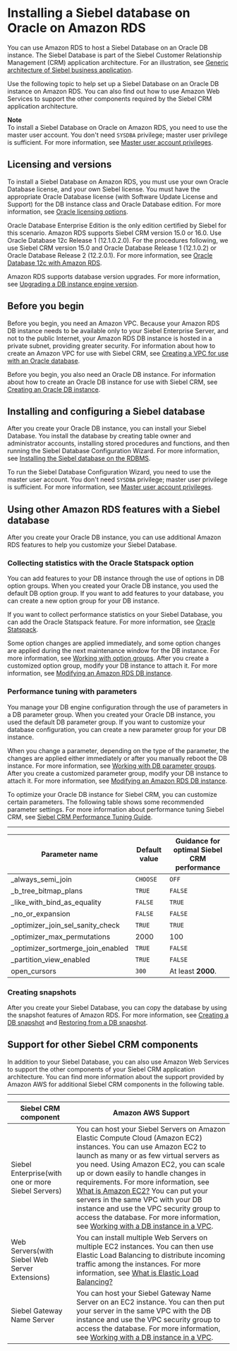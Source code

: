 # Installing a Siebel database on Oracle on Amazon RDS<a name="Oracle.Resources.Siebel"></a>

You can use Amazon RDS to host a Siebel Database on an Oracle DB instance\. The Siebel Database is part of the Siebel Customer Relationship Management \(CRM\) application architecture\. For an illustration, see [ Generic architecture of Siebel business application](https://docs.oracle.com/cd/E63029_01/books/PerformTun/performtun_archinfra.htm#i1043361)\. 

Use the following topic to help set up a Siebel Database on an Oracle DB instance on Amazon RDS\. You can also find out how to use Amazon Web Services to support the other components required by the Siebel CRM application architecture\. 

**Note**  
To install a Siebel Database on Oracle on Amazon RDS, you need to use the master user account\. You don't need `SYSDBA` privilege; master user privilege is sufficient\. For more information, see [Master user account privileges](UsingWithRDS.MasterAccounts.md)\. 

## Licensing and versions<a name="Oracle.Resources.Siebel.Versions"></a>

To install a Siebel Database on Amazon RDS, you must use your own Oracle Database license, and your own Siebel license\. You must have the appropriate Oracle Database license \(with Software Update License and Support\) for the DB instance class and Oracle Database edition\. For more information, see [Oracle licensing options](Oracle.Concepts.Licensing.md)\. 

Oracle Database Enterprise Edition is the only edition certified by Siebel for this scenario\. Amazon RDS supports Siebel CRM version 15\.0 or 16\.0\. Use Oracle Database 12c Release 1 \(12\.1\.0\.2\.0\)\. For the procedures following, we use Siebel CRM version 15\.0 and Oracle Database Release 1 \(12\.1\.0\.2\) or Oracle Database Release 2 \(12\.2\.0\.1\)\. For more information, see [Oracle Database 12c with Amazon RDS](Oracle.Concepts.database-versions.md#Oracle.Concepts.FeatureSupport.12c)\. 

Amazon RDS supports database version upgrades\. For more information, see [Upgrading a DB instance engine version](USER_UpgradeDBInstance.Upgrading.md)\. 

## Before you begin<a name="Oracle.Resources.Siebel.BeforeYouBegin"></a>

Before you begin, you need an Amazon VPC\. Because your Amazon RDS DB instance needs to be available only to your Siebel Enterprise Server, and not to the public Internet, your Amazon RDS DB instance is hosted in a private subnet, providing greater security\. For information about how to create an Amazon VPC for use with Siebel CRM, see [Creating a VPC for use with an Oracle database](Oracle.Resources.Shared.md#Oracle.Resources.Shared.VPC)\. 

Before you begin, you also need an Oracle DB instance\. For information about how to create an Oracle DB instance for use with Siebel CRM, see [Creating an Oracle DB instance](Oracle.Resources.Shared.md#Oracle.Resources.Shared.Database.RDS)\. 

## Installing and configuring a Siebel database<a name="Oracle.Resources.Siebel.Database.Siebel"></a>

After you create your Oracle DB instance, you can install your Siebel Database\. You install the database by creating table owner and administrator accounts, installing stored procedures and functions, and then running the Siebel Database Configuration Wizard\. For more information, see [ Installing the Siebel database on the RDBMS](https://docs.oracle.com/cd/E63029_01/books/SiebInstWIN/SiebInstCOM_ConfigDB.html)\. 

To run the Siebel Database Configuration Wizard, you need to use the master user account\. You don't need `SYSDBA` privilege; master user privilege is sufficient\. For more information, see [Master user account privileges](UsingWithRDS.MasterAccounts.md)\. 

## Using other Amazon RDS features with a Siebel database<a name="Oracle.Resources.Siebel.Miscellaneous"></a>

After you create your Oracle DB instance, you can use additional Amazon RDS features to help you customize your Siebel Database\.

### Collecting statistics with the Oracle Statspack option<a name="Oracle.Resources.Siebel.Options"></a>

You can add features to your DB instance through the use of options in DB option groups\. When you created your Oracle DB instance, you used the default DB option group\. If you want to add features to your database, you can create a new option group for your DB instance\. 

If you want to collect performance statistics on your Siebel Database, you can add the Oracle Statspack feature\. For more information, see [Oracle Statspack](Appendix.Oracle.Options.Statspack.md)\. 

Some option changes are applied immediately, and some option changes are applied during the next maintenance window for the DB instance\. For more information, see [Working with option groups](USER_WorkingWithOptionGroups.md)\. After you create a customized option group, modify your DB instance to attach it\. For more information, see [Modifying an Amazon RDS DB instance](Overview.DBInstance.Modifying.md)\. 

### Performance tuning with parameters<a name="Oracle.Resources.Siebel.Parameters"></a>

You manage your DB engine configuration through the use of parameters in a DB parameter group\. When you created your Oracle DB instance, you used the default DB parameter group\. If you want to customize your database configuration, you can create a new parameter group for your DB instance\. 

When you change a parameter, depending on the type of the parameter, the changes are applied either immediately or after you manually reboot the DB instance\. For more information, see [Working with DB parameter groups](USER_WorkingWithParamGroups.md)\. After you create a customized parameter group, modify your DB instance to attach it\. For more information, see [Modifying an Amazon RDS DB instance](Overview.DBInstance.Modifying.md)\. 

To optimize your Oracle DB instance for Siebel CRM, you can customize certain parameters\. The following table shows some recommended parameter settings\. For more information about performance tuning Siebel CRM, see [Siebel CRM Performance Tuning Guide](https://docs.oracle.com/cd/E63029_01/books/PerformTun/toc.htm)\.  


****  

| Parameter name | Default value | Guidance for optimal Siebel CRM performance | 
| --- | --- | --- | 
| \_always\_semi\_join | `CHOOSE` | `OFF`  | 
| \_b\_tree\_bitmap\_plans | `TRUE` | `FALSE`  | 
| \_like\_with\_bind\_as\_equality | `FALSE` | `TRUE`  | 
| \_no\_or\_expansion | `FALSE` | `FALSE`  | 
| \_optimizer\_join\_sel\_sanity\_check | `TRUE` | `TRUE`  | 
| \_optimizer\_max\_permutations | 2000 | 100  | 
| \_optimizer\_sortmerge\_join\_enabled | `TRUE` | `FALSE`  | 
| \_partition\_view\_enabled | `TRUE` | `FALSE`  | 
| open\_cursors | `300` | At least **2000**\.  | 

### Creating snapshots<a name="Oracle.Resources.Siebel.Snapshots"></a>

After you create your Siebel Database, you can copy the database by using the snapshot features of Amazon RDS\. For more information, see [Creating a DB snapshot](USER_CreateSnapshot.md) and [Restoring from a DB snapshot](USER_RestoreFromSnapshot.md)\. 

## Support for other Siebel CRM components<a name="Oracle.Resources.Siebel.OtherComponents"></a>

In addition to your Siebel Database, you can also use Amazon Web Services to support the other components of your Siebel CRM application architecture\. You can find more information about the support provided by Amazon AWS for additional Siebel CRM components in the following table\. 


****  

| Siebel CRM component | Amazon AWS Support | 
| --- | --- | 
| Siebel Enterprise\(with one or more Siebel Servers\) |  You can host your Siebel Servers on Amazon Elastic Compute Cloud \(Amazon EC2\) instances\. You can use Amazon EC2 to launch as many or as few virtual servers as you need\. Using Amazon EC2, you can scale up or down easily to handle changes in requirements\. For more information, see [What is Amazon EC2?](https://docs.aws.amazon.com/AWSEC2/latest/UserGuide/concepts.html)  You can put your servers in the same VPC with your DB instance and use the VPC security group to access the database\. For more information, see [Working with a DB instance in a VPC](USER_VPC.WorkingWithRDSInstanceinaVPC.md)\.   | 
| Web Servers\(with Siebel Web Server Extensions\) |  You can install multiple Web Servers on multiple EC2 instances\. You can then use Elastic Load Balancing to distribute incoming traffic among the instances\. For more information, see [What is Elastic Load Balancing?](https://docs.aws.amazon.com/elasticloadbalancing/latest/userguide/elastic-load-balancing.html)   | 
| Siebel Gateway Name Server |  You can host your Siebel Gateway Name Server on an EC2 instance\. You can then put your server in the same VPC with the DB instance and use the VPC security group to access the database\. For more information, see [Working with a DB instance in a VPC](USER_VPC.WorkingWithRDSInstanceinaVPC.md)\.   | 